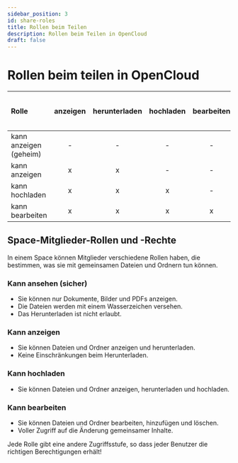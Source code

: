 ```yaml
---
sidebar_position: 3
id: share-roles
title: Rollen beim Teilen
description: Rollen beim Teilen in OpenCloud
draft: false
---
```


# Rollen beim teilen in OpenCloud

| Rolle                  | anzeigen | herunterladen | hochladen | bearbeiten | erstellen | löschen | nur doc, img, pdf mit Wasserzeichen anzeigen |
| :--------------------- | :------: | :-----------: | :-------: | :--------: | :-------: | :-----: | :------------------------------------------: |
| kann anzeigen (geheim) |    -     |       -       |     -     |     -      |     -     |    -    |                      x                       |
| kann anzeigen          |    x     |       x       |     -     |     -      |     -     |    -    |                      -                       |
| kann hochladen         |    x     |       x       |     x     |     -      |     -     |    -    |                      -                       |
| kann bearbeiten        |    x     |       x       |     x     |     x      |     x     |    x    |                      -                       |

## Space-Mitglieder-Rollen und -Rechte

In einem Space können Mitglieder verschiedene Rollen haben, die bestimmen, was sie mit gemeinsamen Dateien und Ordnern tun können.

### Kann ansehen (sicher)

- Sie können nur Dokumente, Bilder und PDFs anzeigen.
- Die Dateien werden mit einem Wasserzeichen versehen.
- Das Herunterladen ist nicht erlaubt.

### Kann anzeigen

- Sie können Dateien und Ordner anzeigen und herunterladen.
- Keine Einschränkungen beim Herunterladen.

### Kann hochladen

- Sie können Dateien und Ordner anzeigen, herunterladen und hochladen.

### Kann bearbeiten

- Sie können Dateien und Ordner bearbeiten, hinzufügen und löschen.
- Voller Zugriff auf die Änderung gemeinsamer Inhalte.

Jede Rolle gibt eine andere Zugriffsstufe, so dass jeder Benutzer die richtigen Berechtigungen erhält!
